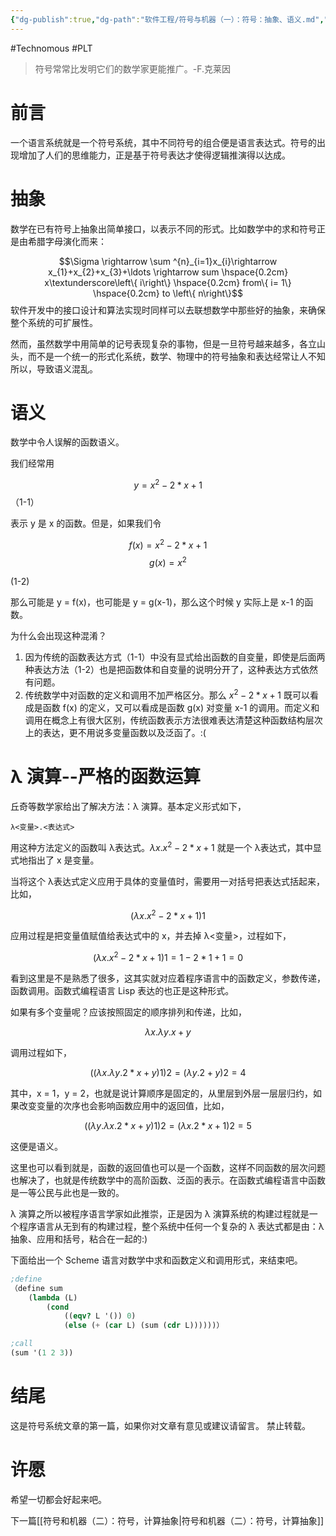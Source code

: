 ```yaml
---
{"dg-publish":true,"dg-path":"软件工程/符号与机器（一）：符号：抽象、语义.md","permalink":"/软件工程/符号与机器（一）：符号：抽象、语义/","created":"2023-03-05T15:30:35.000+08:00","updated":"2024-12-31T10:04:48.000+08:00"}
---
```


#Technomous #PLT 

> 符号常常比发明它们的数学家更能推广。-F.克莱因

# 前言

一个语言系统就是一个符号系统，其中不同符号的组合便是语言表达式。符号的出现增加了人们的思维能力，正是基于符号表达才使得逻辑推演得以达成。

# 抽象

数学在已有符号上抽象出简单接口，以表示不同的形式。比如数学中的求和符号正是由希腊字母演化而来：

$$\Sigma \rightarrow \sum ^{n}_{i=1}x_{i}\rightarrow x_{1}+x_{2}+x_{3}+\ldots \rightarrow sum \hspace{0.2cm} x\textunderscore\left\{ i\right\} \hspace{0.2cm} from\{ i= 1\} \hspace{0.2cm} to \left\{ n\right\}$$ 
软件开发中的接口设计和算法实现时同样可以去联想数学中那些好的抽象，来确保整个系统的可扩展性。

然而，虽然数学中用简单的记号表现复杂的事物，但是一旦符号越来越多，各立山头，而不是一个统一的形式化系统，数学、物理中的符号抽象和表达经常让人不知所以，导致语义混乱。

# 语义

数学中令人误解的函数语义。

我们经常用

$$y=x^{2}-2*x+1$$
（1-1）

表示 y 是 x 的函数。但是，如果我们令

$$f\left( x\right) =x^{2}-2*x+1$$
$$g\left( x\right) =x^{2}$$

 (1-2)

那么可能是 y = f(x)，也可能是 y = g(x-1)，那么这个时候 y 实际上是 x-1 的函数。

为什么会出现这种混淆？

1. 因为传统的函数表达方式（1-1）中没有显式给出函数的自变量，即使是后面两种表达方法（1-2）也是把函数体和自变量的说明分开了，这种表达方式依然有问题。
2. 传统数学中对函数的定义和调用不加严格区分。那么 $x^2-2*x+1$ 既可以看成是函数 f(x) 的定义，又可以看成是函数 g(x) 对变量 x-1 的调用。而定义和调用在概念上有很大区别，传统函数表示方法很难表达清楚这种函数结构层次上的表达，更不用说多变量函数以及泛函了。:(

# λ 演算--严格的函数运算

丘奇等数学家给出了解决方法：λ 演算。基本定义形式如下，

```
λ<变量>.<表达式>
```

用这种方法定义的函数叫 λ表达式。$λx.x^2-2*x+1$ 就是一个 λ表达式，其中显式地指出了 x 是变量。

当将这个 λ表达式定义应用于具体的变量值时，需要用一对括号把表达式括起来，比如，

$$(λx.x^2-2*x+1)1$$

应用过程是把变量值赋值给表达式中的 x，并去掉 λ<变量>，过程如下，


$$(λx.x^2-2*x+1)1=1-2*1+1=0$$

看到这里是不是熟悉了很多，这其实就对应着程序语言中的函数定义，参数传递，函数调用。函数式编程语言 Lisp 表达的也正是这种形式。

如果有多个变量呢？应该按照固定的顺序排列和传递，比如，

$$λx.λy.x+y$$

调用过程如下，

$$((λx.λy.2*x+y) 1) 2 = (λy.2+y) 2 = 4$$

其中，x = 1，y = 2，也就是说计算顺序是固定的，从里层到外层一层层归约，如果改变变量的次序也会影响函数应用中的返回值，比如，

$$((λy.λx.2*x+y) 1) 2 = (λx.2*x+1) 2 = 5$$

这便是语义。

这里也可以看到就是，函数的返回值也可以是一个函数，这样不同函数的层次问题也解决了，也就是传统数学中的高阶函数、泛函的表示。在函数式编程语言中函数是一等公民与此也是一致的。

λ 演算之所以被程序语言学家如此推崇，正是因为 λ 演算系统的构建过程就是一个程序语言从无到有的构建过程，整个系统中任何一个复杂的 λ 表达式都是由：λ 抽象、应用和括号，粘合在一起的:)

下面给出一个 Scheme 语言对数学中求和函数定义和调用形式，来结束吧。

``` scheme
;define
（define sum
	(lambda (L)
		(cond
			((eqv? L '()) 0)
			(else (+ (car L) (sum (cdr L))))))）

;call
(sum '(1 2 3))
```

# 结尾

这是符号系统文章的第一篇，如果你对文章有意见或建议请留言。
禁止转载。

# 许愿

希望一切都会好起来吧。

下一篇[[符号和机器（二）：符号，计算抽象\|符号和机器（二）：符号，计算抽象]]